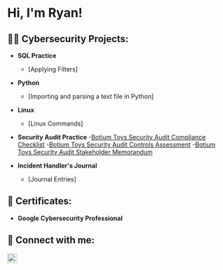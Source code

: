 <h1>Hi, I'm Ryan! </h1>

<h2>👨‍💻 Cybersecurity Projects:</h2>

- <b>SQL Practice </b>
  - [Applying Filters]

- <b>Python </b>
  - [Importing and parsing a text file in Python]

- <b>Linux </b>
  - [Linux Commands]
 
- <b>Security Audit Practice </b>
  -[Botium Toys Security Audit Compliance Checklist](https://github.com/RyanSNCyberSec/RyanSNCyberSec/blob/21a9db322e1fd000e7a878fe99030469b376c5f2/Compliance%20checklist.pdf)
  -[Botium Toys Security Audit Controls Assessment](https://github.com/RyanSNCyberSec/RyanSNCyberSec/blob/21a9db322e1fd000e7a878fe99030469b376c5f2/Controls%20assessment.pdf)
  -[Botium Toys Security Audit Stakeholder Memorandum](https://github.com/RyanSNCyberSec/RyanSNCyberSec/blob/21a9db322e1fd000e7a878fe99030469b376c5f2/Stakeholder%20memorandum.pdf)

- <b>Incident Handler's Journal </b>
  - [Journal Entries]

<h2> 📜 Certificates:</h2>

- <b>Google Cybersecurity Professional </b>

<h2> 🤳 Connect with me:</h2>

[<img align="left" alt="JoshMadakor | LinkedIn" width="22px" src="https://cdn.jsdelivr.net/npm/simple-icons@v3/icons/linkedin.svg" />][linkedin]

[linkedin]: (https://www.linkedin.com/in/ryan-sterling-noel-6a076a80/)
